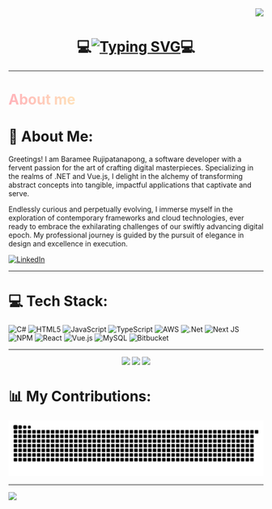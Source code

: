 <img align="right" src="https://visitor-badge.laobi.icu/badge?page_id=barameer.visitor-badge&format=true"/>
<br/>
<h1 align="center">💻<a href="https://git.io/typing-svg" ><img src="https://readme-typing-svg.demolab.com?font=Fira+Code&weight=700&pause=1000&color=9DBDFF&center=true&vCenter=true&width=435&lines=Hi%2C+I'm+Baramee+Rujipatanapong.;I+am+a+Software+Developer.;Crafting+efficient+applications.;Let's+innovate+together!" alt="Typing SVG" /></a>💻</h1>

---

<h1 style="background: linear-gradient(to right, #FFB3BA, #FFDFBA, #FFFFBA, #BAFFC9, #BAE1FF); -webkit-background-clip: text; color: transparent;">About me</h1>

# 💫 About Me:

Greetings! I am Baramee Rujipatanapong, a software developer with a fervent passion for the art of crafting digital masterpieces. Specializing in the realms of .NET and Vue.js, I delight in the alchemy of transforming abstract concepts into tangible, impactful applications that captivate and serve.

Endlessly curious and perpetually evolving, I immerse myself in the exploration of contemporary frameworks and cloud technologies, ever ready to embrace the exhilarating challenges of our swiftly advancing digital epoch. My professional journey is guided by the pursuit of elegance in design and excellence in execution.

[![LinkedIn](https://img.shields.io/badge/LinkedIn-%230077B5.svg?logo=linkedin&logoColor=white)](https://linkedin.com/in/barameer)

---

# 💻 Tech Stack:

![C#](https://img.shields.io/badge/c%23-%23239120.svg?style=for-the-badge&logo=csharp&logoColor=white) ![HTML5](https://img.shields.io/badge/html5-%23E34F26.svg?style=for-the-badge&logo=html5&logoColor=white) ![JavaScript](https://img.shields.io/badge/javascript-%23323330.svg?style=for-the-badge&logo=javascript&logoColor=%23F7DF1E) ![TypeScript](https://img.shields.io/badge/typescript-%23007ACC.svg?style=for-the-badge&logo=typescript&logoColor=white) ![AWS](https://img.shields.io/badge/AWS-%23FF9900.svg?style=for-the-badge&logo=amazon-aws&logoColor=white) ![.Net](https://img.shields.io/badge/.NET-5C2D91?style=for-the-badge&logo=.net&logoColor=white) ![Next JS](https://img.shields.io/badge/Next-black?style=for-the-badge&logo=next.js&logoColor=white) ![NPM](https://img.shields.io/badge/NPM-%23CB3837.svg?style=for-the-badge&logo=npm&logoColor=white) ![React](https://img.shields.io/badge/react-%2320232a.svg?style=for-the-badge&logo=react&logoColor=%2361DAFB) ![Vue.js](https://img.shields.io/badge/vue.js-%2335495e.svg?style=for-the-badge&logo=vuedotjs&logoColor=%234FC08D) ![MySQL](https://img.shields.io/badge/mysql-4479A1.svg?style=for-the-badge&logo=mysql&logoColor=white) ![Bitbucket](https://img.shields.io/badge/bitbucket-%230047B3.svg?style=for-the-badge&logo=bitbucket&logoColor=white)

---

<div align="center">
<img src="https://github-readme-stats.vercel.app/api?username=barameer&theme=one_dark_pro&hide_border=true&include_all_commits=true&count_private=false">
<img src="https://github-readme-streak-stats.herokuapp.com/?user=barameer&theme=one_dark_pro&hide_border=true">
<img src="https://github-readme-stats.vercel.app/api/top-langs/?username=barameer&theme=one_dark_pro&hide_border=true&include_all_commits=true&count_private=false&layout=compact">
</div>

# 📊 My Contributions:

<img alt="snake eating my contributions" src="https://raw.githubusercontent.com/barameer/barameer/output/github-contribution-grid-snake-dark.svg" />

---

[![](https://visitcount.itsvg.in/api?id=barameer&icon=0&color=13)](https://visitcount.itsvg.in)
